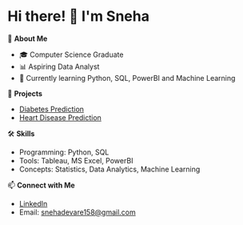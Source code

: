 # Hi there! 👋 I'm Sneha

🌟 **About Me**
- 🎓 Computer Science Graduate
- 📊 Aspiring Data Analyst
- 🌱 Currently learning Python, SQL, PowerBI and Machine Learning

💼 **Projects**
- [Diabetes Prediction](link-to-project)
- [Heart Disease Prediction](link-to-project)

🛠️ **Skills**
- Programming: Python, SQL
- Tools: Tableau, MS Excel, PowerBI
- Concepts: Statistics, Data Analytics, Machine Learning

📫 **Connect with Me**
- [LinkedIn](your-linkedin-link)
- Email: snehadevare158@gmail.com



<!---
Sneha-Devare/Sneha-Devare is a ✨ special ✨ repository because its `README.md` (this file) appears on your GitHub profile.
You can click the Preview link to take a look at your changes.
--->
